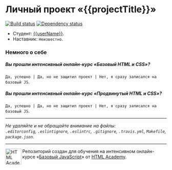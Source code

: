 # Личный проект «{{projectTitle}}»

[![Build status][travis-image]][travis-url]
[![Dependency status][dependency-image]][dependency-url]

* Студент: [{{userName}}](https://htmlacademy.ru/profile/id{{userId}}).
* Наставник: `Неизвестно`.

### Немного о себе

##### Вы прошли интенсивный онлайн-курс «Базовый HTML и CSS»?
`Да, успешно | Да, но не защитил проект | Нет, я сразу записался на базовый JS`.

##### Вы прошли интенсивный онлайн-курс «Продвинутый HTML и CSS»?
`Да, успешно | Да, но не защитил проект | Нет, я сразу записался на базовый JS`.

---

_Не удаляйте и не обращайте внимание на файлы:_<br>
_`.editorconfig`, `.eslintignore`, `.eslintrc`, `.gitignore`, `.travis.yml`, `Makefile`, `package.json`._

---

<a href="https://htmlacademy.ru/js_intensive"><img align="left" width="50" height="50" title="HTML Academy" src="https://up.htmlacademy.ru/static/img/intensive/javascript/logo-for-github.svg"></a>

Репозиторий создан для обучения на интенсивном онлайн-курсе «[Базовый JavaScript](https://htmlacademy.ru/js_intensive)» от [HTML Academy](https://htmlacademy.ru).

[travis-image]: https://travis-ci.org/htmlacademy-javascript/{{userId}}-{{projectName}}.svg?branch=master
[travis-url]: https://travis-ci.org/htmlacademy-javascript/{{userId}}-{{projectName}}
[dependency-image]: https://david-dm.org/htmlacademy-javascript/{{userId}}-{{projectName}}.svg?style=flat-square
[dependency-url]: https://david-dm.org/htmlacademy-javascript/{{userId}}-{{projectName}}
